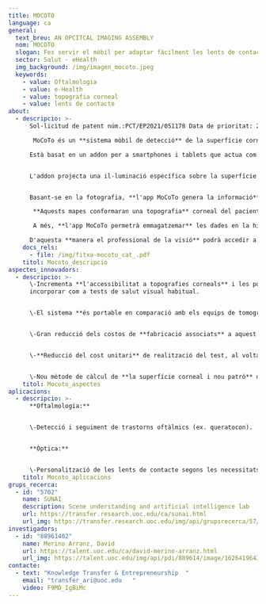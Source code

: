 ```yaml
---
title: MOCOTO
language: ca
general:
  text_breu: AN OPCITCAL IMAGING ASSEMBLY
  nom: MOCOTO
  slogan: Fes servir el mòbil per adaptar fàcilment les lents de contacte amb MoCoTo
  sector: Salut - eHealth
  img_background: /img/imagen_mocoto.jpeg
  keywords:
    - value: Oftalmologia
    - value: e-Health
    - value: topografia corneal
    - value: lents de contacte
about:
  - descripcio: >-
      Sol·licitud de patent núm.:PCT/EP2021/051178 Data de prioritat: 20/01/2021

       MoCoTo és un **sistema mòbil de detecció** de la superfície corneal. 

      Està basat en un addon per a smartphones i tablets que actua com un **objectiu d'una càmera fotogràfica.** 


      L'addon projecta una il·luminació específica sobre la superfície ocular i l'aplicació mòbil MoCoTo **n'adquireix una fotografia.** 


      Basant-se en la fotografia, **l'app MoCoTo genera la informació** per crear els mapes d'elevació de la còrnia usant algoritmes de càlcul integrats.

       **Aquests mapes conformaran una topografia** corneal del pacient amb la qual es podrà avaluar la seva salut visual.

       A més, **l'app MoCoTo permetrà emmagatzemar** les dades en la història clínica del pacient registrada al servidor de dades de l'òptica / la clínica. 

      D'aquesta **manera el professional de la visió** podrà accedir a les dades del pacient i actualitzar-les de manera còmoda i fàcil.
    docs_rels:
      - file: /img/fitxa-mocoto_cat_.pdf
    titol: Mocoto_descripcio
aspectes_innovadors:
  - descripcio: >-
      \-Incrementa **l'accessibilitat a topografies corneals** i les pot
      incorporar com a tests de salut visual habitual. 


      \-El sistema **és portable en comparació amb els equips de tomografia** corneal de mercat.


      \-Gran reducció dels costos de **fabricació associats** a aquest tipus d'equipament.


      \-**Reducció del cost unitari** de realització del test, al voltant de 200 €, en comparació amb el cost dels topògrafs corneals actuals, que supera els 3.000 €.


      \-Nou mètode de càlcul de **la superfície corneal i nou patró** d'il·luminació ocular que millora l’alineament amb càmera-ull, disminueix el temps de càlcul per a l’obtenció de resultats i facilita el canvi de resolució de la prova.
    titol: Mocoto_aspectes
aplicacions:
  - descripcio: >-
      **Oftalmologia:** 


      \-Detecció i seguiment de trastorns oftàlmics (ex. queratocon). 


      **Òptica:**


      \-Personalització de les lents de contacte segons les necessitats de cada persona.
    titol: Mocoto_aplicacions
grups_recerca:
  - id: "5702"
    name: SUNAI
    description: Scene understanding and artificial intelligence lab
    url: https://transfer.research.uoc.edu/ca/sunai.html
    url_img: https://transfer.research.uoc.edu/img/api/grupsrecerca/57/image/1594206271178
investigadors:
  - id: "88961402"
    name: Merino Arranz, David
    url: https://talent.uoc.edu/ca/david-merino-arranz.html
    url_img: https://talent.uoc.edu/img/api/pdi/889614/image/1626419643829
contacte:
  - text: "Knowledge Transfer & Entrepreneurship  "
    email: "transfer_ari@uoc.edu   "
    video: F9MD_IgBiMc
---
```

